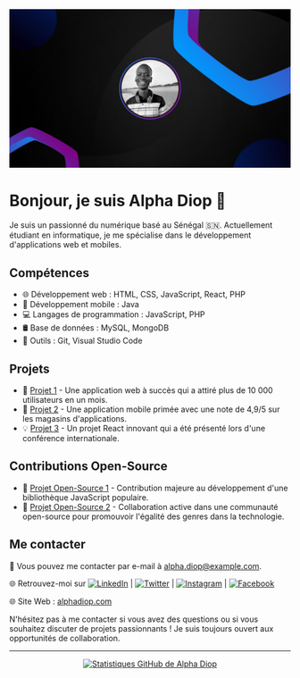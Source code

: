 <div align="center">
  <img src="https://raw.githubusercontent.com/alphadiop7/alphadiop7/main/bg.jpg" alt="Alpha Diop">
</div>

# Bonjour, je suis Alpha Diop 👋

Je suis un passionné du numérique basé au Sénégal 🇸🇳. Actuellement étudiant en informatique, je me spécialise dans le développement d'applications web et mobiles.

## Compétences

- 🌐 Développement web : HTML, CSS, JavaScript, React, PHP
- 📱 Développement mobile : Java
- 💻 Langages de programmation : JavaScript, PHP
- 🛢️ Base de données : MySQL, MongoDB
- 🔧 Outils : Git, Visual Studio Code

## Projets

- 🚀 [Projet 1](lien_vers_projet_1) - Une application web à succès qui a attiré plus de 10 000 utilisateurs en un mois.
- 🌟 [Projet 2](lien_vers_projet_2) - Une application mobile primée avec une note de 4,9/5 sur les magasins d'applications.
- 💡 [Projet 3](lien_vers_projet_3) - Un projet React innovant qui a été présenté lors d'une conférence internationale.

## Contributions Open-Source

- 🎯 [Projet Open-Source 1](lien_vers_projet_open_source_1) - Contribution majeure au développement d'une bibliothèque JavaScript populaire.
- 🌈 [Projet Open-Source 2](lien_vers_projet_open_source_2) - Collaboration active dans une communauté open-source pour promouvoir l'égalité des genres dans la technologie.

## Me contacter

📧 Vous pouvez me contacter par e-mail à alpha.diop@example.com.

🌐 Retrouvez-moi sur [![LinkedIn](https://img.shields.io/badge/LinkedIn-Alpha%20Diop-blue)](https://www.linkedin.com/in/alphadiopctrl/) | [![Twitter](https://img.shields.io/badge/Twitter-%40alphadiopctrl-blue)](https://www.twitter.com/alphadiopctrl) | [![Instagram](https://img.shields.io/badge/Instagram-%40alphadiopctrl-red)](https://www.instagram.com/alphadiopctrl) | [![Facebook](https://img.shields.io/badge/Facebook-Alpha%20Diop-blue)](https://www.facebook.com/alphadiopctrl)

🌐 Site Web : [alphadiop.com](https://alphadiop.vercel.app/)

N'hésitez pas à me contacter si vous avez des questions ou si vous souhaitez discuter de projets passionnants ! Je suis toujours ouvert aux opportunités de collaboration.

---

<div align="center">
  <a href="https://github.com/alphadiop7">
    <div style="width: 100%;">
      <img src="https://github-readme-stats.vercel.app/api?username=alphadiop7&show_icons=true&hide_title=true&hide_border=true&count_private=true&theme=radical" alt="Statistiques GitHub de Alpha Diop">
    </div>
  </a>
</div>
